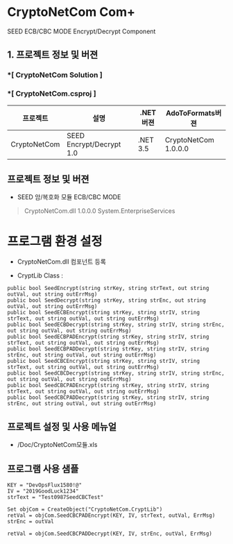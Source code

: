 # CryptoNetCom Com+ 
SEED ECB/CBC MODE Encrypt/Decrypt Component

## 1. 프로젝트 정보 및 버젼

### *[ CryptoNetCom Solution ]	
### *[ CryptoNetCom.csproj ]	

| 프로젝트 | 설명 | .NET버젼 | AdoToFormats버젼 |
| -------- | -------- | -------- | -------- |
| CryptoNetCom | SEED Encrypt/Decrypt 1.0	| .NET 3.5	| CryptoNetCom 1.0.0.0 |

## 프로젝트 정보 및 버젼
- SEED 암/복호화 모듈 ECB/CBC MODE
> CryptoNetCom.dll 1.0.0.0
> System.EnterpriseServices

# 프로그램 환경 설정
* CryptoNetCom.dll 컴포넌트 등록

* CryptLib Class :
```
public bool SeedEncrypt(string strKey, string strText, out string outVal, out string outErrMsg)
public bool SeedDecrypt(string strKey, string strEnc, out string outVal, out string outErrMsg)
public bool SeedECBEncrypt(string strKey, string strIV, string strText, out string outVal, out string outErrMsg)
public bool SeedECBDecrypt(string strKey, string strIV, string strEnc, out string outVal, out string outErrMsg)
public bool SeedECBPADEncrypt(string strKey, string strIV, string strText, out string outVal, out string outErrMsg)
public bool SeedECBPADDecrypt(string strKey, string strIV, string strEnc, out string outVal, out string outErrMsg)
public bool SeedCBCEncrypt(string strKey, string strIV, string strText, out string outVal, out string outErrMsg)
public bool SeedCBCDecrypt(string strKey, string strIV, string strEnc, out string outVal, out string outErrMsg)
public bool SeedCBCPADEncrypt(string strKey, string strIV, string strText, out string outVal, out string outErrMsg)
public bool SeedCBCPADDecrypt(string strKey, string strIV, string strEnc, out string outVal, out string outErrMsg)
```

## 프로젝트 설정 및 사용 메뉴얼

- /Doc/CryptoNetCom모듈.xls

## 프로그램 사용 샘플
```
KEY = "DevOpsFlux1580!@"
IV = "2019GoodLuck1234"
strText = "Test0987SeedCBCTest"

Set objCom = CreateObject("CryptoNetCom.CryptLib")
retVal = objCom.SeedCBCPADEncrypt(KEY, IV, strText, outVal, ErrMsg)
strEnc = outVal

retVal = objCom.SeedCBCPADDecrypt(KEY, IV, strEnc, outVal, ErrMsg)
```

